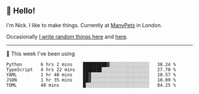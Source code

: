 ## 👋 Hello! 

I'm Nick. I like to make things. Currently at [ManyPets](https://manypets.com) in London.

Occasionally [I write random things here](https://nicksnell.com) and [here](https://twitter.com/nicksnell).

-------

🚀 This week I've been using

<!--START_SECTION:waka-->

```text
Python       6 hrs 2 mins    █████████▓░░░░░░░░░░░░░░░   38.24 %
TypeScript   4 hrs 22 mins   ███████░░░░░░░░░░░░░░░░░░   27.70 %
YAML         1 hr 40 mins    ██▓░░░░░░░░░░░░░░░░░░░░░░   10.57 %
JSON         1 hr 35 mins    ██▓░░░░░░░░░░░░░░░░░░░░░░   10.09 %
TOML         40 mins         █░░░░░░░░░░░░░░░░░░░░░░░░   04.25 %
```

<!--END_SECTION:waka-->
